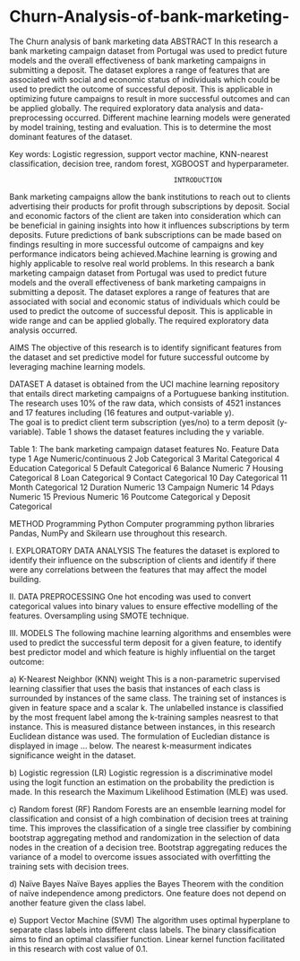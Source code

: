 # Churn-Analysis-of-bank-marketing-
The Churn analysis of bank marketing data
                                                  ABSTRACT
In this research a bank marketing campaign dataset from Portugal was used to predict future models and the overall effectiveness 
of bank marketing campaigns in submitting a deposit. The dataset explores a range of features that are associated with social and
economic status of individuals which could be used to predict the outcome of successful deposit. This is applicable in optimizing 
future campaigns to result in more successful outcomes and can be applied globally. The required exploratory data analysis and 
data-preprocessing occurred. Different machine learning models were generated by model training, testing and evaluation. 
This is to determine the most dominant features of the dataset. 

Key words: Logistic regression, support vector machine, KNN-nearest classification, decision tree, random forest, XGBOOST and hyperparameter.

                                             INTRODUCTION
Bank marketing campaigns allow the bank institutions to reach out to clients advertising their products for profit through subscriptions by deposit.
Social and economic factors of the client are taken into consideration which can be beneficial in gaining insights into how it influences subscriptions
by term deposits. Future predictions of bank subscriptions can be made based on findings resulting in more successful outcome of campaigns and key performance 
indicators being achieved.Machine learning is growing and highly applicable to resolve real world problems. In this research a bank marketing campaign dataset 
from Portugal was used to predict future models and the overall effectiveness of bank marketing campaigns in submitting a deposit. The dataset explores a range
of features that are associated with social and economic status of individuals which could be used to predict the outcome of successful deposit. 
This is applicable in wide range and can be applied globally. The required exploratory data analysis occurred.

AIMS
The objective of this research is to identify significant features from the dataset and set predictive model 
for future successful outcome by leveraging machine learning models.

DATASET
A dataset is obtained from the UCI machine learning repository that entails direct marketing campaigns of a Portuguese banking institution. 
The research uses 10% of the raw data, which consists of 4521 instances and 17 features including (16 features and output-variable y).  
The goal is to predict client term subscription (yes/no) to a term deposit (y-variable).
Table 1 shows the dataset features including the y variable.

Table 1: The bank marketing campaign dataset features 
No.	Feature	Data type
1	Age 	Numeric/continuous
2	Job	Categorical
3	Marital	Categorical
4	Education	Categorical
5	Default	Categorical
6	Balance	Numeric
7	Housing	Categorical
8	Loan	Categorical
9	Contact	Categorical
10	Day	Categorical
11	Month	Categorical
12	Duration	Numeric
13	Campaign	Numeric
14	Pdays	Numeric
15	Previous	Numeric
16	Poutcome	Categorical
y	Deposit	Categorical

METHOD
Programming Python
Computer programming python libraries Pandas, NumPy and Skilearn use throughout this research. 

I.	EXPLORATORY DATA ANALYSIS
The features the dataset is explored to identify their influence on the subscription of clients and identify if there were any correlations
between the features that may affect the model building. 

II.	DATA PREPROCESSING
One hot encoding was used to convert categorical values into binary values to ensure effective modelling of the features. 
Oversampling using SMOTE technique.

III.	MODELS
The following machine learning algorithms and ensembles were used to predict the successful term deposit for a given feature, 
to identify best predictor model and which feature is highly influential on the target outcome:
               
a)	K-Nearest Neighbor (KNN) weight 
This is a non-parametric supervised learning classifier that uses the basis that instances of each class is surrounded by instances of the same class. 
The training set of instances is given in feature space and a scalar k.  The unlabelled instance is classified by the most frequent label among the
k-training samples neasrest to that instance. This is measured distance between instances, in this research Euclidean distance was used. 
The formulation of Eucledian distance is displayed in image … below. The nearest k-measurment indicates significance weight in the dataset. 


b)	Logistic regression (LR)
Logistic regression is a discriminative model using the logit function an estimation on the probability the prediction is made. 
In this research the Maximum Likelihood Estimation (MLE) was used.


c)	Random forest (RF)
Random Forests are an ensemble learning model for classification and consist of a high combination of decision trees at training time. 
This improves the classification of a single tree classifier by combining bootstrap aggregating method and randomization in the selection 
of data nodes in the creation of a decision tree. Bootstrap aggregating reduces the variance of a model to overcome issues associated with 
overfitting the training sets with decision trees.

d)	Naïve Bayes 
Naïve Bayes applies the Bayes Theorem with the condition of naïve independence among predictors. 
One feature does not depend on another feature given the class label. 

e)	Support Vector Machine (SVM) 
The algorithm uses optimal hyperplane to separate class labels into different class labels. 
The binary classification aims to find an optimal classifier function. Linear kernel function facilitated in this research with cost value of 0.1. 




